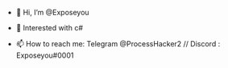 - 👋 Hi, I’m @Exposeyou
- 👀 Interested with c# 

- 📫 How to reach me: Telegram @ProcessHacker2 // Discord : Exposeyou#0001

<!---
Exposeyou/Exposeyou is a ✨ special ✨ repository because its `README.md` (this file) appears on your GitHub profile.
You can click the Preview link to take a look at your changes.
--->
